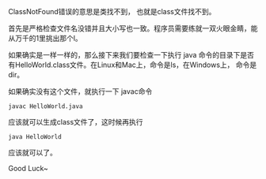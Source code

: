 
ClassNotFound错误的意思是类找不到， 也就是class文件找不到。

首先是严格检查文件名没错并且大小写也一致。程序员需要练就一双火眼金睛，能从万千的1里挑出那个l。

如果确实是一样一样的，那么接下来我们要检查一下执行 java 命令的目录下是否有HelloWorld.class文件。在Linux和Mac上，命令是ls，在Windows上， 命令是dir。


如果确实没有这个文件，就执行一下 javac命令

``` javac HelloWorld.java ```

应该就可以生成class文件了，这时候再执行

``` java HelloWorld ```

应该就可以了。

Good Luck~
